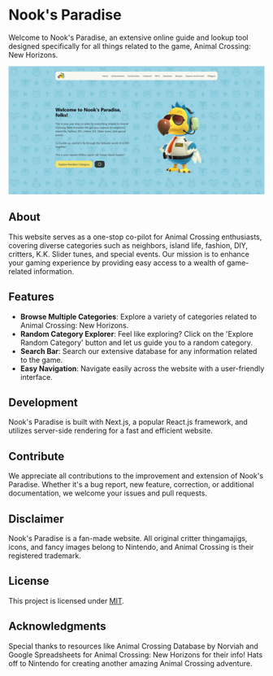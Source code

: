 # Nook's Paradise

Welcome to Nook's Paradise, an extensive online guide and lookup tool designed specifically for all things related to the game, Animal Crossing: New Horizons.

![Nook's Paradise Screenshot](./screenshot.png)

## About

This website serves as a one-stop co-pilot for Animal Crossing enthusiasts, covering diverse categories such as neighbors, island life, fashion, DIY, critters, K.K. Slider tunes, and special events. Our mission is to enhance your gaming experience by providing easy access to a wealth of game-related information.

## Features

- **Browse Multiple Categories**: Explore a variety of categories related to Animal Crossing: New Horizons.
- **Random Category Explorer**: Feel like exploring? Click on the 'Explore Random Category' button and let us guide you to a random category.
- **Search Bar**: Search our extensive database for any information related to the game.
- **Easy Navigation**: Navigate easily across the website with a user-friendly interface.

## Development

Nook's Paradise is built with Next.js, a popular React.js framework, and utilizes server-side rendering for a fast and efficient website.

## Contribute

We appreciate all contributions to the improvement and extension of Nook's Paradise. Whether it's a bug report, new feature, correction, or additional documentation, we welcome your issues and pull requests.

## Disclaimer

Nook's Paradise is a fan-made website. All original critter thingamajigs, icons, and fancy images belong to Nintendo, and Animal Crossing is their registered trademark.

## License

This project is licensed under [MIT](./LICENSE.md).

## Acknowledgments

Special thanks to resources like Animal Crossing Database by Norviah and Google Spreadsheets for Animal Crossing: New Horizons for their info! Hats off to Nintendo for creating another amazing Animal Crossing adventure.

